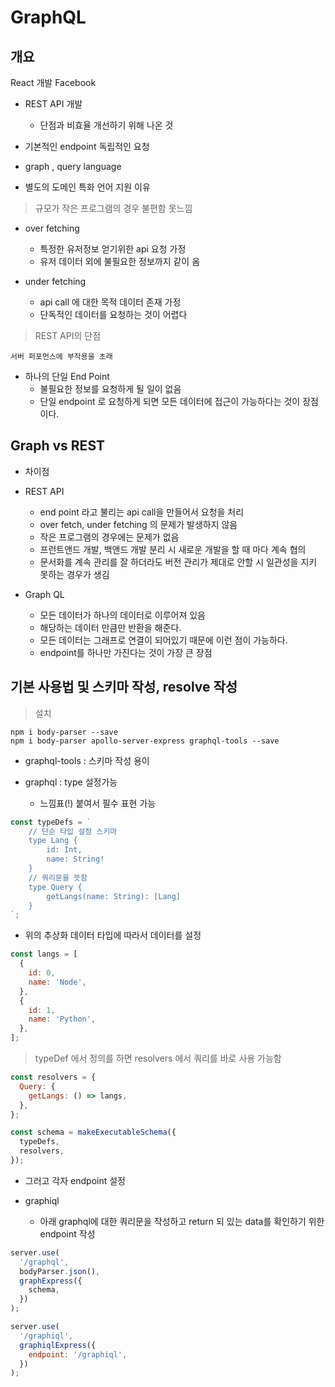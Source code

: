 # GraphQL

## 개요

React 개발 Facebook

- REST API 개발

  - 단점과 비효율 개선하기 위해 나온 것

- 기본적인 endpoint 독립적인 요청

- graph , query language
- 별도의 도메인 특화 언어 지원 이유

> 규모가 작은 프로그램의 경우 불편함 못느낌

- over fetching

  - 특정한 유저정보 얻기위한 api 요청 가정
  - 유저 데이터 외에 불필요한 정보까지 같이 옴

- under fetching

  - api call 에 대한 목적 데이터 존재 가정
  - 단독적인 데이터를 요청하는 것이 어렵다

> REST API의 단점

    서버 퍼포먼스에 부작용을 초래

- 하나의 단일 End Point
  - 불필요한 정보를 요청하게 될 일이 없음
  - 단일 endpoint 로 요청하게 되면 모든 데이터에 접근이 가능하다는 것이 장점이다.

## Graph vs REST

- 차이점

- REST API

  - end point 라고 불리는 api call을 만들어서 요청을 처리
  - over fetch, under fetching 의 문제가 발생하지 않음
  - 작은 프로그램의 경우에는 문제가 없음
  - 프런트앤드 개발, 백앤드 개발 분리 시 새로운 개발을 할 때 마다 계속 협의
  - 문서화를 계속 관리를 잘 하더라도 버전 관리가 제대로 안할 시 일관성을 지키 못하는 경우가 생김

- Graph QL
  - 모든 데이터가 하나의 데이터로 이루어져 있음
  - 해당하는 데이터 만큼만 반환을 해준다.
  - 모든 데이터는 그래프로 연결이 되어있기 때문에 이런 점이 가능하다.
  - endpoint를 하나만 가진다는 것이 가장 큰 장점

## 기본 사용법 및 스키마 작성, resolve 작성

> 설치

    npm i body-parser --save
    npm i body-parser apollo-server-express graphql-tools --save

- graphql-tools : 스키마 작성 용이

- graphql : type 설정가능
  - 느낌표(!) 붙여서 필수 표현 가능

```javascript
const typeDefs = `
    // 단순 타입 설정 스키마
    type Lang {
        id: Int,
        name: String!
    }
    // 쿼리문을 뜻함
    type Query {
        getLangs(name: String): [Lang]
    }
`;
```

- 위의 추상화 데이터 타입에 따라서 데이터를 설정

```javascript
const langs = [
  {
    id: 0,
    name: 'Node',
  },
  {
    id: 1,
    name: 'Python',
  },
];
```

> typeDef 에서 정의를 하면 resolvers 에서 쿼리를 바로 사용 가능함

```js
const resolvers = {
  Query: {
    getLangs: () => langs,
  },
};

const schema = makeExecutableSchema({
  typeDefs,
  resolvers,
});
```

- 그러고 각자 endpoint 설정

- graphiql
  - 아래 graphql에 대한 쿼리문을 작성하고 return 되 있는 data를 확인하기 위한 endpoint 작성

```js
server.use(
  '/graphql',
  bodyParser.json(),
  graphExpress({
    schema,
  })
);

server.use(
  '/graphiql',
  graphiqlExpress({
    endpoint: '/graphiql',
  })
);
```
